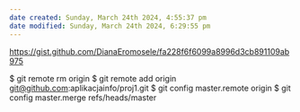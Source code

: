 ```yaml
---
date created: Sunday, March 24th 2024, 4:55:37 pm
date modified: Sunday, March 24th 2024, 6:29:55 pm
---
```

https://gist.github.com/DianaEromosele/fa228f6f6099a8996d3cb891109ab975


$ git remote rm origin
$ git remote add origin git@github.com:aplikacjainfo/proj1.git
$ git config master.remote origin
$ git config master.merge refs/heads/master